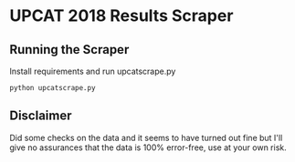 # UPCAT 2018 Results Scraper

## Running the Scraper
Install requirements and run upcatscrape.py
```
python upcatscrape.py
```

## Disclaimer
Did some checks on the data and it seems to have turned out fine but I'll give no assurances that the data is 100% error-free, use at your own risk.
